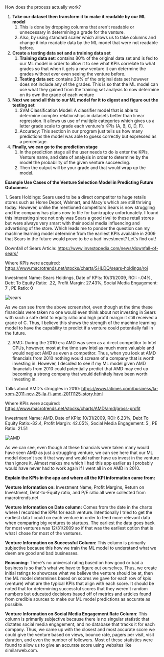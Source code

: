 How does the process actually work?

1.  **Take our dataset then transform it to make it readable by our ML model**
    1.  This is done by dropping columns that aren't readable or unnecessary in determining a grade for the venture.
    2.  Also, by using standard scaler which allows us to take columns and change it into readable data by the ML model that were not readable before.
2.  **Create a testing data set and a training data set**
    1.  **Training data set**: contains 80% of the original data set and is fed to our ML model in order to allow it to see what KPIs correlate to what grades so that when it gets a new venture it can determine the grades without ever even seeing the venture before.
    2.  **Testing data set**: contains 20% of the original data set however does not include any of the grades. This is so that the ML model can use what they gained from the training set analysis to now determine on its own the grade of each venture
3.  **Next we send all this to our ML model for it to digest and figure out the testing set**
    1.  SVM Classification Model: A classifier model that is able to determine complex relationships in datasets better than linear regression. It allows us use of multiple categories which gives us a letter grade scale to grade each venture's KPIs (A, B, C, D, F).
    2.  Accuracy: This section in our program just tells us how many predictions the model was able to guess correctly but expressed as a percentage.
4.  **Finally, we can go to the prediction stage**
    1.  In the prediction stage all the user needs to do is enter the KPIs, Venture name, and date of analysis in order to determine by the model the probability of the given venture succeeding.
    2.  Then the output will be your grade and that would wrap up the model.

**Example Use Cases of the Venture Selection Model in Predicting Future Outcomes:**

1\. Sears Holdings: Sears used to be a direct competitor to huge retails stores such as Home Depot, Walmart, and Macy's which are still thriving today. However, unlike the mentioned competitors Sears is now struggling and the company has plans now to file for bankruptcy unfortunately. I found this interesting since not only was Sears a good rival to these retail stores but were always very smart with their social media influencing and advertising of the store. Which leads me to ponder the question can my machine learning model determine from the earliest KPIs available in 2009 that Sears in the future would prove to be a bad investment? Let's find out!

Downfall of Sears Article: <https://www.investopedia.com/news/downfall-of-sears/>

Where KPIs were acquired: <https://www.macrotrends.net/stocks/charts/SHLDQ/sears-holdings/roi>

Investment Name: Sears Holdings, Date of KPIs: 10/31/2009, ROI: -.04%, Debt To Equity Ratio: .22, Profit Margin: 27.43%, Social Media Engagement: 7 , PE Ratio: 0

   ![sears](https://github.com/AryaJ3365/Investment-Prediction-Application/assets/91634509/c66e9044-aef5-426c-a330-b16e2161cab3)

As we can see from the above screenshot, even though at the time these financials were taken no one would even think about not investing in Sears with such a safe debt to equity ratio and high profit margin it still received a grade of C. Thus, I believe this shows the strength of the machine learning model to have the capability to predict if a venture could potentially fail in the future.

2. AMD: During the 2010 era AMD was seen as a direct competitor to Intel CPUs, however, most at the time saw Intel as much more valuable and would neglect AMD as even a competitor. Thus, when you look at AMD financials from 2010 nothing would scream of a company that is worth investing in. However, I decided to see if my ML model given AMD financials from 2010 could potentially predict that AMD may end up becoming a strong company that would definitely have been worth investing in.

Talks about AMD's struggles in 2010: <https://www.latimes.com/business/la-xpm-2011-nov-25-la-fi-amd-20111125-story.html>

Where KPIs were acquired: <https://www.macrotrends.net/stocks/charts/AMD/amd/gross-profit>

Investment Name: AMD, Date of KPIs: 10/31/2009, ROI: 6.23%, Debt To Equity Ratio:-32.4, Profit Margin: 42.05%, Social Media Engagement: 5 , PE Ratio: 21.51

   ![AMD](https://github.com/AryaJ3365/Investment-Prediction-Application/assets/91634509/b2d8a1e3-6b71-4876-87b3-e86a51f69a28)
    
As we can see, even though at these financials were taken many would have seen AMD as just a struggling venture, we can see here that our ML model doesn't see it that way and would rather have us invest in the venture than ignore it. Almost makes me which I had this app earlier as I probably would have never had to work again if I went all in on AMD in 2010.

**Explain the KPIs in the app and where all the KPI information came from:**

**Venture Information on:** Investment Name, Profit Margins, Return on Investment, Debt-to-Equity ratio, and P/E ratio all were collected from macrotrends.net

**Venture Information on Date column:** Comes from the date in the charts where I recorded the KPIs for each venture. Intentionally I tried to get the earliest data I could on each venture in order to feed more relevant data when comparing big ventures to startups. The earliest the data goes back for most ventures was 12/31/2009 so if that was the earliest option that is what I chose for most of the ventures.

**Venture Information on Successful Column:** This column is primarily subjective because this how we train the ML model to understand what we deem are good and bad businesses.

**Reasoning:** There's no universal rating based on how good or bad a business is so that's what we have to figure out ourselves. Thus, we create initial ratings to showcase what we believe the venture should be at, then the ML model determines based on scores we gave for each row of kpis (venture) what are the typical KPIs that align with each score. It should be noted that for determining successful scores that they weren't random numbers but educated decisions based off of metrics and articles found from credible sources to make our ML model predictions as accurate as possible.

**Venture Information on Social Media Engagement Rate Column:** This column is primarily subjective because there is no singular statistic that dictates social media engagement, and no database that tracks it for each company. Thus, we came up with the closest and most accurate score we could give the venture based on views, bounce rate, pagers per visit, visit duration, and even the number of followers. Most of these statistics were found to allow us to give an accurate score using websites like similarweb.com.
